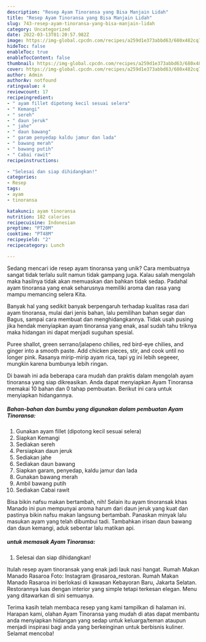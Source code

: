 ```yaml
---
description: "Resep Ayam Tinoransa yang Bisa Manjain Lidah"
title: "Resep Ayam Tinoransa yang Bisa Manjain Lidah"
slug: 743-resep-ayam-tinoransa-yang-bisa-manjain-lidah
category: Uncategorized
date: 2022-03-13T01:20:57.982Z
image: https://img-global.cpcdn.com/recipes/a259d1e373abbd63/680x482cq70/ayam-tinoransa-foto-resep-utama.jpg
hideToc: false
enableToc: true
enableTocContent: false
thumbnail: https://img-global.cpcdn.com/recipes/a259d1e373abbd63/680x482cq70/ayam-tinoransa-foto-resep-utama.jpg
cover: https://img-global.cpcdn.com/recipes/a259d1e373abbd63/680x482cq70/ayam-tinoransa-foto-resep-utama.jpg
author: Admin
authorAv: notfound
ratingvalue: 4
reviewcount: 17
recipeingredient:
- " ayam fillet dipotong kecil sesuai selera"
- " Kemangi"
- " sereh"
- " daun jeruk"
- " jahe"
- " daun bawang"
- " garam penyedap kaldu jamur dan lada"
- " bawang merah"
- " bawang putih"
- " Cabai rawit"
recipeinstructions:

- "Selesai dan siap dihidangkan!"
categories:
- Resep
tags:
- ayam
- tinoransa

katakunci: ayam tinoransa 
nutrition: 182 calories
recipecuisine: Indonesian
preptime: "PT20M"
cooktime: "PT48M"
recipeyield: "2"
recipecategory: Lunch

---
```





Sedang mencari ide resep ayam tinoransa yang unik? Cara membuatnya sangat tidak terlalu sulit namun tidak gampang juga. Kalau salah mengolah maka hasilnya tidak akan memuaskan dan bahkan tidak sedap. Padahal ayam tinoransa yang enak seharusnya memiliki aroma dan rasa yang mampu memancing selera Kita.





Banyak hal yang sedikit banyak berpengaruh terhadap kualitas rasa dari ayam tinoransa, mulai dari jenis bahan, lalu pemilihan bahan segar dan Bagus, sampai cara membuat dan menghidangkannya. Tidak usah pusing jika hendak menyiapkan ayam tinoransa yang enak,      asal sudah tahu triknya maka hidangan ini dapat menjadi suguhan spesial.














Puree shallot, green serrano/jalapeno chilies, red bird-eye chilies, and ginger into a smooth paste. Add chicken pieces, stir, and cook until no longer pink. Rasanya mirip-mirip ayam rica, tapi yg ini lebih segeeer, mungkin karena bumbunya lebih ringan.






Di bawah ini ada beberapa cara mudah dan praktis dalam mengolah ayam tinoransa yang siap dikreasikan. Anda dapat menyiapkan Ayam Tinoransa memakai 10 bahan dan 0 tahap pembuatan. Berikut ini cara untuk menyiapkan hidangannya.

<!--inarticleads1-->

##### Bahan-bahan dan bumbu yang digunakan dalam pembuatan Ayam Tinoransa:

1. Gunakan  ayam fillet (dipotong kecil sesuai selera)
1. Siapkan  Kemangi
1. Sediakan  sereh
1. Persiapkan  daun jeruk
1. Sediakan  jahe
1. Sediakan  daun bawang
1. Siapkan  garam, penyedap, kaldu jamur dan lada
1. Gunakan  bawang merah
1. Ambil  bawang putih
1. Sediakan  Cabai rawit


Bisa bikin nafsu makan bertambah, nih! Selain itu ayam tinoransak khas Manado ini pun mempunyai aroma harum dari daun jeruk yang kuat dan pastinya bikin nafsu makan langsung bertambah. Panaskan minyak lalu masukan ayam yang telah dibumbui tadi. Tambahkan irisan daun bawang dan daun kemangi, aduk sebentar lalu matikan api. 

<!--inarticleads2-->

#####  untuk memasak Ayam Tinoransa:


1. Selesai dan siap dihidangkan!

Itulah resep ayam tinoransak yang enak jadi lauk nasi hangat. Rumah Makan Manado Rasaroa Foto: Instagram @rasaroa_restoran. Rumah Makan Manado Rasaroa ini berlokasi di kawasan Kebayoran Baru, Jakarta Selatan. Restorannya luas dengan interior yang simple tetapi terkesan elegan. Menu yang ditawarkan di sini semuanya. 

Terima kasih telah membaca resep yang kami tampilkan di halaman ini. Harapan kami, olahan Ayam Tinoransa yang mudah di atas dapat membantu anda menyiapkan hidangan yang sedap untuk keluarga/teman ataupun menjadi inspirasi bagi anda yang berkeinginan untuk berbisnis kuliner. Selamat mencoba!
